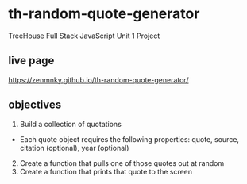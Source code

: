 # th-random-quote-generator
TreeHouse Full Stack JavaScript Unit 1 Project

## live page 
<https://zenmnky.github.io/th-random-quote-generator/>

## objectives
1.  Build a collection of quotations

   - Each quote object requires the following properties: quote, source, citation (optional), year (optional)
   
2. Create a function that pulls one of those quotes out at random
3. Create a function that prints that quote to the screen

